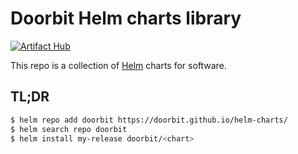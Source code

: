 # Doorbit Helm charts library

[![Artifact Hub](https://img.shields.io/endpoint?url=https://artifacthub.io/badge/repository/robjuz)](https://artifacthub.io/packages/search?repo=robjuz)

This repo is a collection of [Helm](https://helm.sh/) charts for software.

## TL;DR

```bash
$ helm repo add doorbit https://doorbit.github.io/helm-charts/
$ helm search repo doorbit
$ helm install my-release doorbit/<chart>
```
